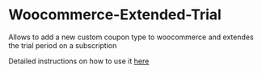 # Woocommerce-Extended-Trial
<p>Allows to add a new custom coupon type to woocommerce and extendes the trial period on a subscription</p>
<p>Detailed instructions on how to use it <a href="http://towerhousestudio.com/extended-trial-coupons-for-woocommerce/">here</a></p>
